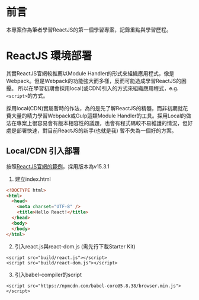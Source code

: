 # 前言
本專案作為筆者學習ReactJS的第一個學習專案，記錄重點與學習歷程。

# ReactJS 環境部署
其實ReactJS官網較推薦以Module Handler的形式來組織應用程式，像是Webpack。但是Webpack的功能強大而多樣，反而可能造成學習ReactJS的困擾。
所以在學習初期會採用local(或CDN)引入的方式來組織應用程式，e.g. `<script>`的方式。

採用local(CDN)實屬暫時的作法，為的是先了解ReactJS的精髓，而非初期就花費大量的精力學習Webpack或Gulp這類Module Handler的工具。採用Local的做法在專案上很容易會有版本相容性的議題，也會有程式碼較不易維護的情況，但好處是部署快速，對目前ReactJS的新手(也就是我) 暫不失為一個好的方案。

## Local/CDN 引入部署
按照[ReactJS官網的範例](https://facebook.github.io/react/index.html)，採用版本為v15.3.1

1. 建立index.html
```html
<!DOCTYPE html>
<html>
  <head>
    <meta charset="UTF-8" />
    <title>Hello React!</title>
  </head>
  <body>
  </body>
</html>
```

2. 引入react.js與react-dom.js (需先行下載Starter Kit)
```
<script src="build/react.js"></script>
<script src="build/react-dom.js"></script>
```
3. 引入babel-compiler的script
```
<script src="https://npmcdn.com/babel-core@5.8.38/browser.min.js"></script>
```
